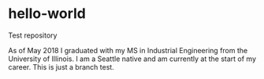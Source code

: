 # hello-world
Test repository

As of May 2018 I graduated with my MS in Industrial Engineering from the University of Illinois. I am a Seattle native and am currently at the start of my career. This is just a branch test.
